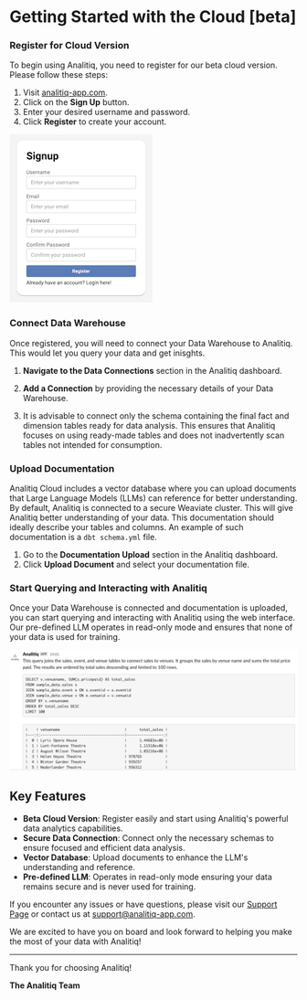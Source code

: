 # Getting Started with the Cloud [beta]

### Register for Cloud Version

To begin using Analitiq, you need to register for our beta cloud version. Please follow these steps:

1. Visit [analitiq-app.com](https://analitiq-app.com).
2. Click on the **Sign Up** button.
3. Enter your desired username and password.
4. Click **Register** to create your account.

![reg.png](..%2F..%2Fassets%2Fimages%2Fcloud%2Freg.png)

### Connect Data Warehouse

Once registered, you will need to connect your Data Warehouse to Analitiq. This would let you query your data and get inisghts.

1. **Navigate to the Data Connections** section in the Analitiq dashboard.
2. **Add a Connection** by providing the necessary details of your Data Warehouse.

3. It is advisable to connect only the schema containing the final fact and dimension tables ready for data analysis. This ensures that Analitiq focuses on using ready-made tables and does not inadvertently scan tables not intended for consumption.

### Upload Documentation
Analitiq Cloud includes a vector database where you can upload documents that Large Language Models (LLMs) can reference for better understanding. By default, Analitiq is connected to a secure Weaviate cluster.
This will give Analitiq better understanding of your data. This documentation should ideally describe your tables and columns. An example of such documentation is a `dbt schema.yml` file.

1. Go to the **Documentation Upload** section in the Analitiq dashboard.
2. Click **Upload Document** and select your documentation file.

### Start Querying and Interacting with Analitiq

Once your Data Warehouse is connected and documentation is uploaded, you can start querying and interacting with Analitiq using the web interface. Our pre-defined LLM operates in read-only mode and ensures that none of your data is used for training.


![chat-web-1.png](..%2F..%2Fassets%2Fimages%2Fchat-web-1.png)


## Key Features

- **Beta Cloud Version**: Register easily and start using Analitiq's powerful data analytics capabilities.
- **Secure Data Connection**: Connect only the necessary schemas to ensure focused and efficient data analysis.
- **Vector Database**: Upload documents to enhance the LLM's understanding and reference.
- **Pre-defined LLM**: Operates in read-only mode ensuring your data remains secure and is never used for training.

If you encounter any issues or have questions, please visit our [Support Page](https://analitiq-app.com/support) or contact us at support@analitiq-app.com.

We are excited to have you on board and look forward to helping you make the most of your data with Analitiq!

---

Thank you for choosing Analitiq!

**The Analitiq Team**
